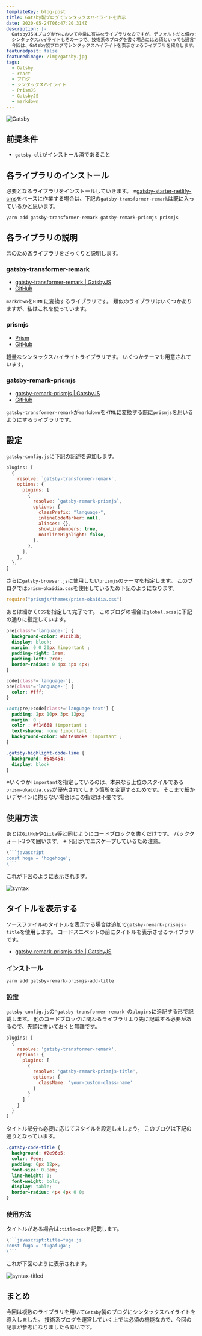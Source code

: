 ```yaml
---
templateKey: blog-post
title: Gatsby製ブログでシンタックスハイライトを表示
date: 2020-05-24T06:47:20.314Z
description: |-
  GatsbyJSはブログ制作において非常に有益なライブラリなのですが、デフォルトだと備わっていない機能がいくつかあります。
  シンタックスハイライトもその一つで、技術系のブログを書く場合には必須といっても過言ではない機能です。
  今回は、Gatsby製ブログでシンタックスハイライトを表示させるライブラリを紹介します。
featuredpost: false
featuredimage: /img/gatsby.jpg
tags:
  - Gatsby
  - react
  - ブログ
  - シンタックスハイライト
  - PrismJS
  - GatsbyJS
  - markdown
---
```

![Gatsby](/img/gatsby.jpg "Gatsby-logo")

## 前提条件

* `gatsby-cli`がインストール済であること

## 各ライブラリのインストール

必要となるライブラリをインストールしていきます。
※[gatsby-starter-netlify-cms](https://github.com/netlify-templates/gatsby-starter-netlify-cms)をベースに作業する場合は、下記の`gatsby-transformer-remark`は既に入っているかと思います。

```shell
yarn add gatsby-transformer-remark gatsby-remark-prismjs prismjs
```

## 各ライブラリの説明

念のため各ライブラリをざっくりと説明します。

### gatsby-transformer-remark

* [gatsby-transformer-remark | GatsbyJS](https://www.gatsbyjs.org/packages/gatsby-transformer-remark/)
* [GitHub](https://github.com/gatsbyjs/gatsby/tree/master/packages/gatsby-transformer-remark)

`markdown`を`HTML`に変換するライブラリです。 
類似のライブラリはいくつかありますが、私はこれを使っています。

### prismjs

* [Prism](https://prismjs.com/)
* [GitHub](https://github.com/PrismJS/prism)

軽量なシンタックスハイライトライブラリです。 
いくつかテーマも用意されています。

### gatsby-remark-prismjs

* [gatsby-remark-prismjs | GatsbyJS](https://www.gatsbyjs.org/packages/gatsby-remark-prismjs/)
* [GitHub](https://github.com/gatsbyjs/gatsby/tree/master/packages/gatsby-remark-prismjs)

`gatsby-transformer-remark`が`markdown`を`HTML`に変換する際に`prismjs`を用いるようにするライブラリです。

## 設定

`gatsby-config.js`に下記の記述を追加します。

```javascript:title=gatsby-config.js
plugins: [
  {
    resolve: `gatsby-transformer-remark`,
    options: {
      plugins: [
        {
          resolve: `gatsby-remark-prismjs`,
          options: {
            classPrefix: "language-",
            inlineCodeMarker: null,
            aliases: {},
            showLineNumbers: true,
            noInlineHighlight: false,
          },
        },
      ],
    },
  },
]
```

さらに`gatsby-browser.js`に使用したい`prismjs`のテーマを指定します。 
このブログでは`prism-okaidia.css`を使用しているため下記のようになります。

```javscript:title=gatsby-browser.js
require("prismjs/themes/prism-okaidia.css")
```

あとは細かく`CSS`を指定して完了です。 
このブログの場合は`global.scss`に下記の通りに指定しています。

```scss:title=global.scss
pre[class*='language-'] {
  background-color: #1c1b1b;
  display: block;
  margin: 0 0 20px !important ;
  padding-right: 1rem;
  padding-left: 2rem;
  border-radius: 0 4px 4px 4px;
}

code[class*='language-'],
pre[class*='language-'] {
  color: #fff;
}

:not(pre)>code[class*='language-text'] {
  padding: 2px 10px 3px 12px;
  margin: 0 ;
  color : #f14668 !important ;
  text-shadow: none !important ;
  background-color: whitesmoke !important ;
}

.gatsby-highlight-code-line {
  background: #545454;
  display: block
}
```

※いくつか`!important`を指定しているのは、本来なら上位のスタイルである`prism-okaidia.css`が優先されてしまう箇所を変更するためです。 
そこまで細かいデザインに拘らない場合はこの指定は不要です。

## 使用方法

あとは`GitHub`や`Qiita`等と同じようにコードブロックを書くだけです。 
バッククォート3つで囲います。 ※下記は`\`でエスケープしているため注意。

````javascript
\```javascript
const hoge = 'hogehoge';
\```
````

これが下図のように表示されます。

![syntax](/img/syntax.png "syntax")

## タイトルを表示する

ソースファイルのタイトルを表示する場合は追加で`gatsby-remark-prismjs-title`を使用します。 
コードスニペットの前にタイトルを表示させるライブラリです。

* [gatsby-remark-prismjs-title | GatsbyJS](https://www.gatsbyjs.org/packages/gatsby-remark-prismjs-title/)

### インストール

```shell
yarn add gatsby-remark-prismjs-add-title
```

### 設定

`gatsby-config.js`の`'gatsby-transformer-remark'`の`plugins`に追記する形で記載します。 
他のコードブロックに関わるライブラリより先に記載する必要があるので、先頭に書いておくと無難です。

```javascript:title=gatsby-config.js
plugins: [
  {
    resolve: 'gatsby-transformer-remark',
    options: {
      plugins: [
        {
          resolve: 'gatsby-remark-prismjs-title',
          options: {
            className: 'your-custom-class-name'
          }
        }
      ]
    }
  }
]
```

タイトル部分も必要に応じてスタイルを設定しましょう。 
このブログは下記の通りとなっています。

```scss:title=global.scss
.gatsby-code-title {
  background: #2e96b5;
  color: #eee;
  padding: 6px 12px;
  font-size: 0.8em;
  line-height: 1;
  font-weight: bold;
  display: table;
  border-radius: 4px 4px 0 0;
}
```

### 使用方法

タイトルがある場合は`:title=xxx`を記載します。

````javascript
\```javascript:title=fuga.js
const fuga = 'fugafuga';
\```
````

これが下図のように表示されます。

![syntax-titled](/img/syntax-titled.png "syntax-titled")

## まとめ
今回は複数のライブラリを用いて`Gatsby`製のブログにシンタックスハイライトを導入しました。
技術系ブログを運営していく上では必須の機能なので、今回の記事が参考になりましたら幸いです。